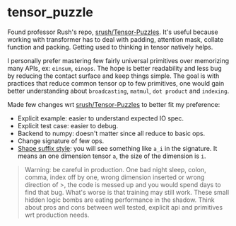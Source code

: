 # tensor_puzzle
Found professor Rush's repo, [srush/Tensor-Puzzles](https://github.com/srush/Tensor-Puzzles). It's useful because working with transformer has to deal with padding, attention mask, collate function and packing. Getting used to thinking in tensor natively helps. 

I personally prefer mastering few fairly universal primitives over memorizing many APIs, ex: `einsum`, `einops`. The hope is better readability and less bug by reducing the contact surface and keep things simple. The goal is with practices that reduce common tensor op to few primitives, one would gain better understanding about `broadcasting`, `matmul`, `dot product` and `indexing`. 

Made few changes wrt [srush/Tensor-Puzzles](https://github.com/srush/Tensor-Puzzles) to better fit my preference:
- Explicit example: easier to understand expected IO spec.
- Explicit test case: easier to debug. 
- Backend to numpy: doesn't matter since all reduce to basic ops.
- Change signature of few ops. 
- [Shape suffix style](https://medium.com/@NoamShazeer/shape-suffixes-good-coding-style-f836e72e24fd): you will see something like `a_i` in the signature. It means an one dimension tensor `a`, the size of the dimension is `i`. 

> Warning: be careful in production. One bad night sleep, colon, comma, index off by one, wrong dimension inserted or wrong direction of >, the code is messed up and you would spend days to find that bug. What's worse is that training may still work. These small hidden logic bombs are eating performance in the shadow. Think about pros and cons between well tested, explicit api and primitives wrt production needs. 
